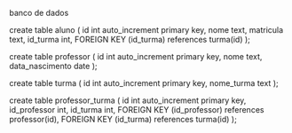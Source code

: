 banco de dados


create table aluno (
	id int auto_increment primary key,
    nome text,
    matricula text,
    id_turma int,
    FOREIGN KEY (id_turma) references turma(id)
);
 
create table professor (
	id int auto_increment primary key,
    nome text,
    data_nascimento date
);
 
create table turma (
	id int auto_increment primary key,
    nome_turma text
);
 
create table professor_turma (
	id int auto_increment primary key,
    id_professor int,
    id_turma int,
    FOREIGN KEY (id_professor) references professor(id),
    FOREIGN KEY (id_turma) references turma(id)
);


